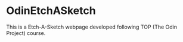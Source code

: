 # OdinEtchASketch
This is a Etch-A-Sketch webpage developed following TOP (The Odin Project) course.